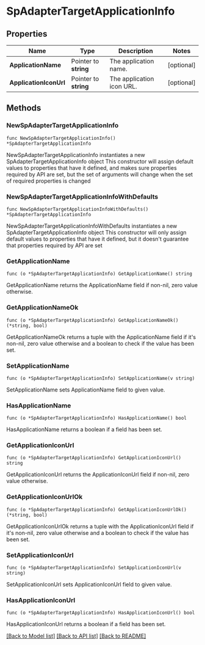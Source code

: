 # SpAdapterTargetApplicationInfo

## Properties

Name | Type | Description | Notes
------------ | ------------- | ------------- | -------------
**ApplicationName** | Pointer to **string** | The application name. | [optional] 
**ApplicationIconUrl** | Pointer to **string** | The application icon URL. | [optional] 

## Methods

### NewSpAdapterTargetApplicationInfo

`func NewSpAdapterTargetApplicationInfo() *SpAdapterTargetApplicationInfo`

NewSpAdapterTargetApplicationInfo instantiates a new SpAdapterTargetApplicationInfo object
This constructor will assign default values to properties that have it defined,
and makes sure properties required by API are set, but the set of arguments
will change when the set of required properties is changed

### NewSpAdapterTargetApplicationInfoWithDefaults

`func NewSpAdapterTargetApplicationInfoWithDefaults() *SpAdapterTargetApplicationInfo`

NewSpAdapterTargetApplicationInfoWithDefaults instantiates a new SpAdapterTargetApplicationInfo object
This constructor will only assign default values to properties that have it defined,
but it doesn't guarantee that properties required by API are set

### GetApplicationName

`func (o *SpAdapterTargetApplicationInfo) GetApplicationName() string`

GetApplicationName returns the ApplicationName field if non-nil, zero value otherwise.

### GetApplicationNameOk

`func (o *SpAdapterTargetApplicationInfo) GetApplicationNameOk() (*string, bool)`

GetApplicationNameOk returns a tuple with the ApplicationName field if it's non-nil, zero value otherwise
and a boolean to check if the value has been set.

### SetApplicationName

`func (o *SpAdapterTargetApplicationInfo) SetApplicationName(v string)`

SetApplicationName sets ApplicationName field to given value.

### HasApplicationName

`func (o *SpAdapterTargetApplicationInfo) HasApplicationName() bool`

HasApplicationName returns a boolean if a field has been set.

### GetApplicationIconUrl

`func (o *SpAdapterTargetApplicationInfo) GetApplicationIconUrl() string`

GetApplicationIconUrl returns the ApplicationIconUrl field if non-nil, zero value otherwise.

### GetApplicationIconUrlOk

`func (o *SpAdapterTargetApplicationInfo) GetApplicationIconUrlOk() (*string, bool)`

GetApplicationIconUrlOk returns a tuple with the ApplicationIconUrl field if it's non-nil, zero value otherwise
and a boolean to check if the value has been set.

### SetApplicationIconUrl

`func (o *SpAdapterTargetApplicationInfo) SetApplicationIconUrl(v string)`

SetApplicationIconUrl sets ApplicationIconUrl field to given value.

### HasApplicationIconUrl

`func (o *SpAdapterTargetApplicationInfo) HasApplicationIconUrl() bool`

HasApplicationIconUrl returns a boolean if a field has been set.


[[Back to Model list]](../README.md#documentation-for-models) [[Back to API list]](../README.md#documentation-for-api-endpoints) [[Back to README]](../README.md)


